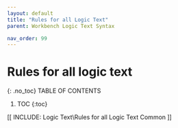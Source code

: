 ```yaml
---
layout: default
title: "Rules for all Logic Text"
parent: Workbench Logic Text Syntax

nav_order: 99
---
```

# Rules for all logic text 
{: .no_toc}
TABLE OF CONTENTS 
1. TOC
{:toc}  

[[ INCLUDE: Logic Text\Rules for all Logic Text Common ]]